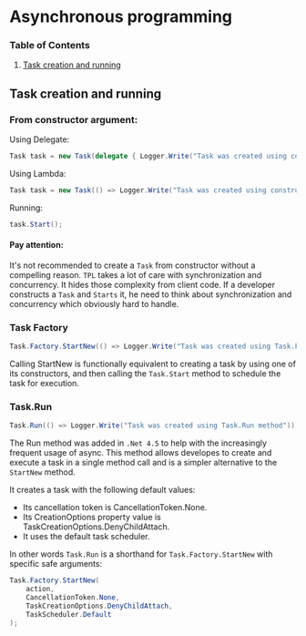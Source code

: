 ﻿# Asynchronous programming	

### Table of Contents
1. [Task creation and running](#task-creation-and-running)

## Task creation and running 	

### From constructor argument:

Using Delegate:
```csharp
Task task = new Task(delegate { Logger.Write("Task was created using constructor (Delegate)"); }) 

```

Using Lambda:
```csharp
Task task = new Task(() => Logger.Write("Task was created using constructor (Lambda)")) 

```

Running:
```csharp
task.Start();
```	

#### Pay attention:

It's not recommended to create a `Task` from constructor without a compelling reason. `TPL` takes a lot of care with synchronization and concurrency. It hides those complexity from client code. If a developer constructs a `Task` and `Starts` it, he need to think about synchronization and concurrency which obviously hard to handle.

### Task Factory 

```csharp
Task.Factory.StartNew(() => Logger.Write("Task was created using Task.Factory.StartNew method"));

```

Calling StartNew is functionally equivalent to creating a task by using one of its constructors, and then calling the `Task.Start` method to schedule the task for execution.

### Task.Run

```csharp
Task.Run(() => Logger.Write("Task was created using Task.Run method"));

```

The Run method was added in `.Net 4.5` to help with the increasingly frequent usage of async. This method allows developes to create and execute a task in a single method call and is a simpler alternative to the `StartNew` method. 

It creates a task with the following default values:
* Its cancellation token is CancellationToken.None.
* Its CreationOptions property value is TaskCreationOptions.DenyChildAttach.
* It uses the default task scheduler.

In other words `Task.Run` is a shorthand for `Task.Factory.StartNew` with specific safe arguments:
```csharp
Task.Factory.StartNew(
	action,
	CancellationToken.None, 
	TaskCreationOptions.DenyChildAttach, 
	TaskScheduler.Default
);
```
